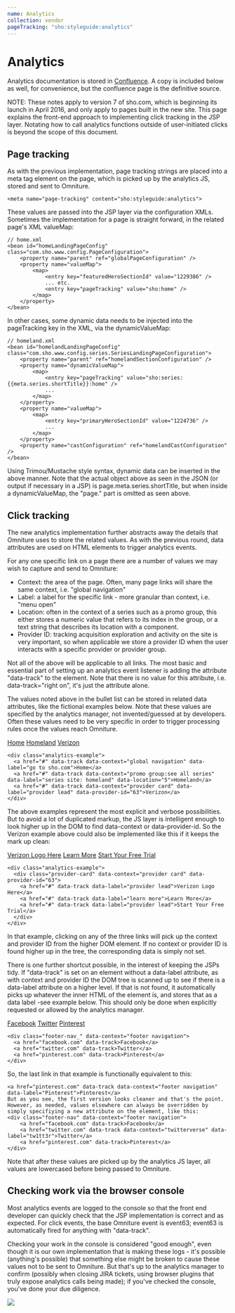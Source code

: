 ```yaml
---
name: Analytics
collection: vendor
pageTracking: "sho:styleguide:analytics"
---
```


# Analytics

Analytics documentation is stored in [Confluence](https://wiki.sho.com/pages/viewpage.action?pageId=18744755). A copy is included below as well, for convenience, but the confluence page is the definitive source.


NOTE: These notes apply to version 7 of sho.com, which is beginning its launch in April 2016, and only apply to pages built in the new site.
This page explains the front-end approach to implementing click tracking in the JSP layer. Notating how to call analytics functions outside of user-initiated clicks is beyond the scope of this document.

## Page tracking
 
As with the previous implementation, page tracking strings are placed into a meta tag element on the page, which is picked up by the analytics JS, stored and sent to Omniture. 

```
<meta name="page-tracking" content="sho:styleguide:analytics">
```

These values are passed into the JSP layer via the configuration XMLs. Sometimes the implementation for a page is straight forward, in the related page's XML valueMap:

```
// home.xml
<bean id="homeLandingPageConfig" class="com.sho.www.config.PageConfiguration">
    <property name="parent" ref="globalPageConfiguration" />
    <property name="valueMap">
        <map>
            <entry key="featuredHeroSectionId" value="1229386" />
            ... etc.
            <entry key="pageTracking" value="sho:home" />
        </map>
    </property>
</bean>
```

In other cases, some dynamic data needs to be injected into the pageTracking key in the XML, via the dynamicValueMap:

```
// homeland.xml
<bean id="homelandLandingPageConfig" class="com.sho.www.config.series.SeriesLandingPageConfiguration">
    <property name="parent" ref="homelandSectionConfiguration" />
    <property name="dynamicValueMap">
        <map>
            <entry key="pageTracking" value="sho:series:{{meta.series.shortTitle}}:home" />
            ...
        </map>
    </property>
    <property name="valueMap">
        <map>
            <entry key="primaryHeroSectionId" value="1224736" />
            ...            
        </map>
    </property>
    <property name="castConfiguration" ref="homelandCastConfiguration" />
</bean>
```

Using Trimou/Mustache style syntax, dynamic data can be inserted in the above manner. Note that the actual object above as seen in the JSON (or output if necessary in a JSP) is page.meta.series.shortTitle, but when inside a dynamicValueMap, the "page." part is omitted as seen above.

## Click tracking

The new analytics implementation further abstracts away the details that Omniture uses to store the related values. As with the previous round, data attributes are used on HTML elements to trigger analytics events.

For any one specific link on a page there are a number of values we may wish to capture and send to Omniture:
 
- Context: the area of the page. Often, many page links will share the same context, i.e. "global navigation"
- Label: a label for the specific link - more granular than context, i.e. "menu open"
- Location: often in the context of a series such as a promo group, this either stores a numeric value that refers to its index in the group, or a text string that describes its location with a component.
- Provider ID: tracking acquisition exploration and activity on the site is very important, so when applicable we store a provider ID when the user interacts with a specific provider or provider group.

Not all of the above will be applicable to all links.
The most basic and essential part of setting up an analytics event listener is adding the attribute "data-track" to the element. Note that there is no value for this attribute, i.e. data-track="right on", it's just the attribute alone.
 
The values noted above in the bullet list can be stored in related data attributes, like the fictional examples below. Note that these values are specified by the analytics manager, not invented/guessed at by developers. Often these values need to be very specific in order to trigger processing rules once the values reach Omniture.

<div class="analytics-example">
  <a href="#" data-track data-context="global navigation" data-label="go to sho.com">Home</a>
  <a href="#" data-track data-context="promo group:see all series" data-label="series site: homeland" data-location="5">Homeland</a>
  <a href="#" data-track data-context="provider card" data-label="provider lead" data-provider-id="63">Verizon</a> 
</div>

```
<div class="analytics-example">
  <a href="#" data-track data-context="global navigation" data-label="go to sho.com">Home</a>
  <a href="#" data-track data-context="promo group:see all series" data-label="series site: homeland" data-location="5">Homeland</a>
  <a href="#" data-track data-context="provider card" data-label="provider lead" data-provider-id="63">Verizon</a> 
</div>
```

The above examples represent the most explicit and verbose possibilities. But to avoid a lot of duplicated markup, the JS layer is intelligent enough to look higher up in the DOM to find data-context or data-provider-id. So the Verizon example above could also be implemented like this if it keeps the mark up clean:

<div class="analytics-example">
  <div class="provider-card" data-context="provider card" data-provider-id="63">
    <a href="#" data-track data-label="provider lead">Verizon Logo Here</a>
    <a href="#" data-track data-label="learn more">Learn More</a>
    <a href="#" data-track data-label="provider lead">Start Your Free Trial</a>
  </div>
</div>

```
<div class="analytics-example">
  <div class="provider-card" data-context="provider card" data-provider-id="63">
    <a href="#" data-track data-label="provider lead">Verizon Logo Here</a>
    <a href="#" data-track data-label="learn more">Learn More</a>
    <a href="#" data-track data-label="provider lead">Start Your Free Trial</a>
  </div>
</div>
```
In that example, clicking on any of the three links will pick up the context and provider ID from the higher DOM element. If no context or provider ID is found higher up in the tree, the corresponding data is simply not set.

There is one further shortcut possible, in the interest of keeping the JSPs tidy. If "data-track" is set on an element without a data-label attribute, as with context and provider ID the DOM tree is scanned up to see if there is a data-label attribute on a higher level. If that is not found, it automatically picks up whatever the inner HTML of the element is, and stores that as a data label -see example below. This should only be done when explicitly requested or allowed by the analytics manager.  

<div class="analytics-example">
  <div class="footer-nav_" data-context="footer navigation">
    <a href="facebook.com" data-track>Facebook</a>
    <a href="twitter.com" data-track>Twitter</a>
    <a href="pinterest.com" data-track>Pinterest</a>
  </div>
</div>

```
<div class="footer-nav_" data-context="footer navigation">
  <a href="facebook.com" data-track>Facebook</a>
  <a href="twitter.com" data-track>Twitter</a>
  <a href="pinterest.com" data-track>Pinterest</a>
</div>
```

So, the last link in that example is functionally equivalent to this:

```
<a href="pinterest.com" data-track data-context="footer navigation" data-label="Pinterest">Pinterest</a>
But as you see, the first version looks cleaner and that's the point. However, as needed, values elsewhere can always be overridden by simply specifiying a new attribute on the element, like this:
<div class="footer-nav" data-context="footer navigation">
    <a href="facebook.com" data-track>Facebook</a>
    <a href="twitter.com" data-track data-context="twitterverse" data-label="tw1tt3r">Twitter</a>
    <a href="pinterest.com" data-track>Pinterest</a>
</div>
```
Note that after these values are picked up by the analytics JS layer, all values are lowercased before being passed to Omniture.
 
## Checking work via the browser console

Most analytics events are logged to the console so that the front end developer can quickly check that the JSP implementation is correct and as expected. For click events, the base Omniture event is event63; event63 is automatically fired for anything with "data-track".

Checking your work in the console is considered "good enough", even though it is our own implementation that is making these logs - it's possible (anything's possible) that something else might be broken to cause these values not to be sent to Omniture. But that's up to the analytics manager to confirm (possibly when closing JIRA tickets, using browser plugins that truly expose analytics calls being made); if you've checked the console, you've done your due diligence.

<img src="https://wiki.sho.com/download/attachments/18744755/image2016-4-26%2011%3A43%3A2.png?version=1&modificationDate=1461685363000&api=v2]" />
 